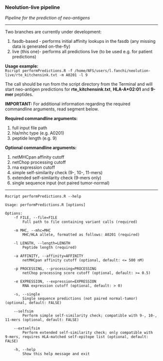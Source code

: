### **Neolution-live pipeline**  
*Pipeline for the prediction of neo-antigens*

---

Two branches are currently under development: 

1. fasdb-based - performs initial affinity lookups in the fasdb (any missing data is generated on-the-fly)  
2. live (this one)- performs all predictions live (to be used e.g. for patient predictions)  

**Usage example:**  
`Rscript performPredictions.R -f /home/NFS/users/l.fanchi/neolution-live/rte_kitchensink.txt -m A0201 -l 9`

The call should be run from the script directory from the Terminal and will start neo-antigen predictions for **rte_kitchensink.txt**, __HLA-A*02:01__ and **9-mer** peptides.

**IMPORTANT:** For additional information regarding the required commandline arguments, read segment below.

**Required commandline arguments:**  

1. full input file path
2. hla/mhc type (e.g. A0201)
3. peptide length (e.g. 9) 

**Optional commandline arguments:**  

1. netMHCpan affinity cutoff
2. netChop processing cutoff
3. rna expression cutoff
4. simple self-similarity check (9-, 10-, 11-mers)
5. extended self-similarity check (9-mers only)
6. single sequence input (not paired tumor-normal)

---

`Rscript performPredictions.R --help`  

```
Usage: performPredictions.R [options]

Options:
	-f FILE, --file=FILE
		Full path to file containing variant calls (required)

	-m MHC, --mhc=MHC
		MHC/HLA allele, formatted as follows: A0201 (required)

	-l LENGTH, --length=LENGTH
		Peptide length (required)

	-a AFFINITY, --affinity=AFFINITY
		netMHCpan affinity cutoff (optional, default: <= 500 nM)

	-p PROCESSING, --processing=PROCESSING
		netChop processing score cutoff (optional, default: >= 0.5)

	-e EXPRESSION, --expression=EXPRESSION
		RNA expression cutoff (optional, default: > 0)

	-s, --single
		Single sequence predictions (not paired normal-tumor) (optional, default: FALSE)

	--selfsim
		Perform simple self-similarity check; compatible with 9-, 10-, 11-mers (optional, default: FALSE)

	--extselfsim
		Perform extended self-similarity check; only compatible with 9-mers, requires HLA-matched self-epitope list (optional, default: FALSE)

	-h, --help
		Show this help message and exit
```